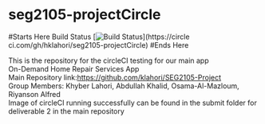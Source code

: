 # seg2105-projectCircle
#Starts Here
Build Status
[![Build
Status](https://circleci.com/gh/klahori/seg2105-projectCircleg.png?branch=master)](https://circle
ci.com/gh/hklahori/seg2105-projectCircle)
#Ends Here



This is the repository for the circleCI testing for our main app</br>
On-Demand Home Repair Services App </br>
Main Repository link:https://github.com/klahori/SEG2105-Project</br>
Group Members: Khyber Lahori, Abdullah Khalid, Osama-Al-Mazloum, Riyanson Alfred </br>
Image of circleCI running successfully can be found in the submit folder for deliverable 2 in the main repository



